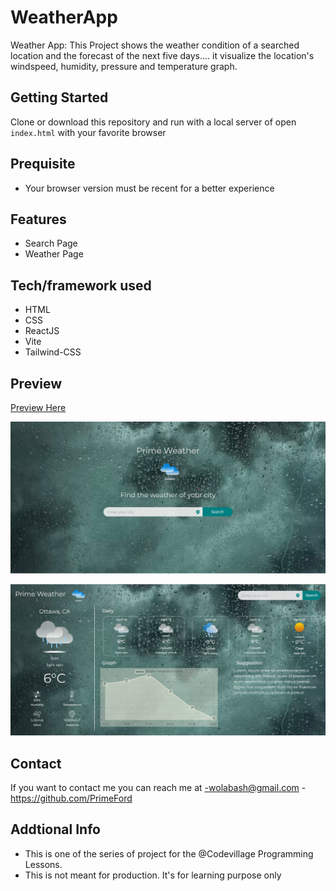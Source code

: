 # WeatherApp

Weather App: This Project shows the weather condition of a searched location and the forecast of the next five days.... it visualize the location's windspeed, humidity, pressure and temperature graph.

## Getting Started

Clone or download this repository and run with a local server of open `index.html` with your favorite browser

## Prequisite

- Your browser version must be recent for a better experience

## Features

- Search Page
- Weather Page

## Tech/framework used

- HTML
- CSS
- ReactJS
- Vite
- Tailwind-CSS

## Preview

[Preview Here](https://weather-app-pi-rosy.vercel.app/)

![screenshot](./public/image/snip.png)

![screenshot](./public/image/snip2.png)

## Contact

If you want to contact me you can reach me at
-wolabash@gmail.com -https://github.com/PrimeFord

## Addtional Info

- This is one of the series of project for the @Codevillage Programming Lessons.
- This is not meant for production. It's for learning purpose only
